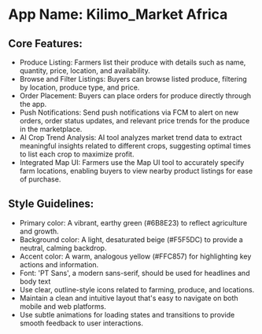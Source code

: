 # **App Name**: Kilimo_Market Africa

## Core Features:

- Produce Listing: Farmers list their produce with details such as name, quantity, price, location, and availability.
- Browse and Filter Listings: Buyers can browse listed produce, filtering by location, produce type, and price.
- Order Placement: Buyers can place orders for produce directly through the app.
- Push Notifications: Send push notifications via FCM to alert on new orders, order status updates, and relevant price trends for the produce in the marketplace.
- AI Crop Trend Analysis: AI tool analyzes market trend data to extract meaningful insights related to different crops, suggesting optimal times to list each crop to maximize profit.
- Integrated Map UI: Farmers use the Map UI tool to accurately specify farm locations, enabling buyers to view nearby product listings for ease of purchase.

## Style Guidelines:

- Primary color: A vibrant, earthy green (#6B8E23) to reflect agriculture and growth.
- Background color: A light, desaturated beige (#F5F5DC) to provide a neutral, calming backdrop.
- Accent color: A warm, analogous yellow (#FFC857) for highlighting key actions and information.
- Font: 'PT Sans', a modern sans-serif, should be used for headlines and body text
- Use clear, outline-style icons related to farming, produce, and locations.
- Maintain a clean and intuitive layout that's easy to navigate on both mobile and web platforms.
- Use subtle animations for loading states and transitions to provide smooth feedback to user interactions.